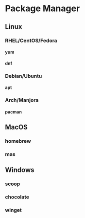 # Package Manager



## Linux

### RHEL/CentOS/Fedora

#### yum
#### dnf

### Debian/Ubuntu
#### apt

### Arch/Manjora
#### pacman


## MacOS
### homebrew
### mas


## Windows
### scoop
### chocolate
### winget
